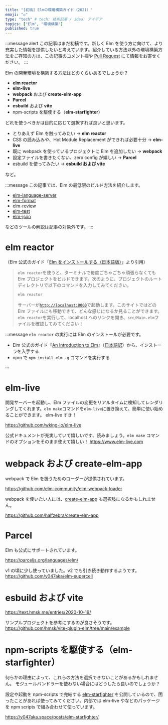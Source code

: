 ```yaml
---
title: "[初稿] Elmの環境構築ガイド（2021）"
emoji: "⚖️"
type: "tech" # tech: 技術記事 / idea: アイデア
topics: ["Elm", "環境構築"]
published: true
---
```


:::message alert
この記事はまだ初稿です。新しく Elm を使う方に向けて、より充実した情報を提供したいと考えています。紹介している方法以外の環境構築方法をご存知の方は、この記事のコメント欄や [Pull Request](https://github.com/y047aka/zenn-docs/blob/main/articles/install-elm-2021.md) にて情報をお寄せください。
:::

Elm の開発環境を構築する方法はどのくらいあるでしょうか？

- **elm reactor**
- **elm-live**
- **webpack** および **create-elm-app**
- **Parcel**
- **esbuild** および **vite**
- npm-scripts を駆使する（**elm-starfighter**）

どれを使うべきかは目的に応じて選択すれば良いと思います。

- とりあえず Elm を触ってみたい → **elm reactor**
- CSS の読み込みや、Hot Module Replacement ができれば必要十分 → **elm-live**
- 既に webpack を使っているプロジェクトに Elm を追加したい → **webpack**
- 設定ファイルを書きたくない、zero config が嬉しい → **Parcel**
- esbuild を使ってみたい → **esbuild および vite**

など。

:::message
この記事では、Elm の最低限のビルド方法を紹介します。

- [elm-language-server]
- [elm-format]
- [elm-review]
- [elm-test]
- [elm-json]

などのツールの解説は記事の対象外です。
:::

[elm-language-server]: https://github.com/elm-tooling/elm-language-server
[elm-format]: https://github.com/avh4/elm-format
[elm-review]: https://github.com/jfmengels/node-elm-review
[elm-test]: https://github.com/elm-explorations/test
[elm-json]: https://github.com/zwilias/elm-json

# elm reactor

（Elm 公式のガイド「[Elm をインストールする（日本語版）](https://guide.elm-lang.jp/install/elm.html)」より引用）

> `elm reactor`を使うと、ターミナルで毎度ごちゃごちゃ頑張らなくても Elm プロジェクトをビルドできます。次のように、プロジェクトのルートディレクトリで以下のコマンドを入力してみてください。
>
> ```bash
> elm reactor
> ```
>
> サーバーが[`http://localhost:8000`](http://localhost:8000)で起動します。このサイトではどの Elm ファイルにも移動できて、どんな感じになるか見ることができます。`elm reactor`を実行して、localhost へのリンクを開き、`src/Main.elm`ファイルを確認してみてください！

:::message
`elm reactor` の実行には Elm のインストールが必要です。

- Elm 公式のガイド『[An Introduction to Elm](https://guide.elm-lang.org/install/elm.html)』（[日本語訳](https://guide.elm-lang.jp/install/elm.html)）から、インストーラを入手する
- npm で `npm install elm -g` コマンドを実行する

:::

# elm-live

開発サーバーを起動し、Elm ファイルの変更をリアルタイムに検知してレンダリングしてくれます。`elm make`コマンドを`elm-live`に置き換えて、簡単に使い始めることができます。
elm-live すき！

https://github.com/wking-io/elm-live

公式ドキュメントが充実していて嬉しいです、読みましょう。`elm make` コマンドのオプションをそのまま使えて嬉しい！
https://www.elm-live.com

# webpack および create-elm-app

webpack で Elm を扱うためのローダーが提供されています。

https://github.com/elm-community/elm-webpack-loader

webpack を使いたい人には、[create-elm-app] も選択肢になるかもしれません。

https://github.com/halfzebra/create-elm-app

[create-elm-app]: https://github.com/halfzebra/create-elm-app

# Parcel

Elm も公式にサポートされています。

https://parceljs.org/languages/elm/

v1 の頃に少し使っていました。v2 でも引き続き動作するようです。
https://github.com/y047aka/elm-supercell

# esbuild および vite

https://text.hmsk.me/entries/2020-10-19/

サンプルプロジェクトを参考にするのが良さそうです。
https://github.com/hmsk/vite-plugin-elm/tree/main/example

# npm-scripts を駆使する（elm-starfighter）

何らかの理由によって、これらの方法を選択できないことがあるかもしれません。
モジュールバンドラーを使わない場合にはどうしたら良いのでしょうか？

設定や起動を npm-scripts で完結する [elm-starfighter] を公開しているので、困ったことがあれば使ってみてください。内部では elm-live やなどのパッケージを npm scripts で組み合わせて使っています。

https://y047aka.space/posts/elm-starfighter/

[elm-starfighter]: https://github.com/y047aka/elm-starfighter
